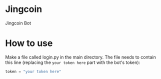 # Jingcoin

Jingcoin Bot

# How to use

Make a file called login.py in the main directory. The file needs to contain this line (replacing the `your token here` part with the bot's token):

```python
token = "your token here"
```
